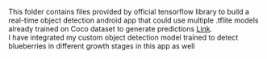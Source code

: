 This folder contains files provided by official tensorflow library to build a real-time object detection android app that could use multiple .tflite models already trained on Coco dataset to generate predictions [Link](https://github.com/tensorflow/examples/tree/master/lite/examples/object_detection/android).<br>
I have integrated my custom object detection model trained to detect blueberries in different growth stages in this app as well
